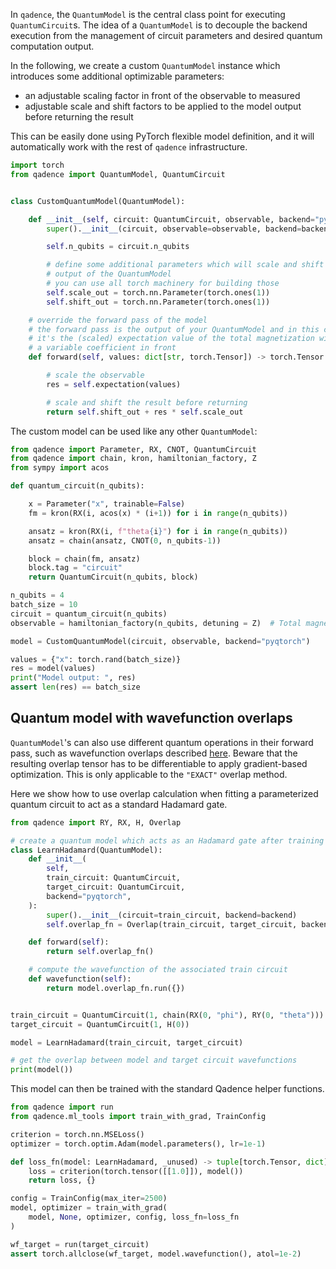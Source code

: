 In `qadence`, the `QuantumModel` is the central class point for executing
`QuantumCircuit`s.  The idea of a `QuantumModel` is to decouple the backend
execution from the management of circuit parameters and desired quantum
computation output.

In the following, we create a custom `QuantumModel` instance which introduces
some additional optimizable parameters:
*  an adjustable scaling factor in front of the observable to measured
*  adjustable scale and shift factors to be applied to the model output before returning the result

This can be easily done using PyTorch flexible model definition, and it will
automatically work with the rest of `qadence` infrastructure.


```python exec="on" source="material-block" session="custom-model"
import torch
from qadence import QuantumModel, QuantumCircuit


class CustomQuantumModel(QuantumModel):

    def __init__(self, circuit: QuantumCircuit, observable, backend="pyqtorch", diff_mode="ad"):
        super().__init__(circuit, observable=observable, backend=backend, diff_mode=diff_mode)

        self.n_qubits = circuit.n_qubits

        # define some additional parameters which will scale and shift (variationally) the
        # output of the QuantumModel
        # you can use all torch machinery for building those
        self.scale_out = torch.nn.Parameter(torch.ones(1))
        self.shift_out = torch.nn.Parameter(torch.ones(1))

    # override the forward pass of the model
    # the forward pass is the output of your QuantumModel and in this case
    # it's the (scaled) expectation value of the total magnetization with
    # a variable coefficient in front
    def forward(self, values: dict[str, torch.Tensor]) -> torch.Tensor:

        # scale the observable
        res = self.expectation(values)

        # scale and shift the result before returning
        return self.shift_out + res * self.scale_out
```

The custom model can be used like any other `QuantumModel`:
```python exec="on" source="material-block" result="json" session="custom-model"
from qadence import Parameter, RX, CNOT, QuantumCircuit
from qadence import chain, kron, hamiltonian_factory, Z
from sympy import acos

def quantum_circuit(n_qubits):

    x = Parameter("x", trainable=False)
    fm = kron(RX(i, acos(x) * (i+1)) for i in range(n_qubits))

    ansatz = kron(RX(i, f"theta{i}") for i in range(n_qubits))
    ansatz = chain(ansatz, CNOT(0, n_qubits-1))

    block = chain(fm, ansatz)
    block.tag = "circuit"
    return QuantumCircuit(n_qubits, block)

n_qubits = 4
batch_size = 10
circuit = quantum_circuit(n_qubits)
observable = hamiltonian_factory(n_qubits, detuning = Z)  # Total magnetization

model = CustomQuantumModel(circuit, observable, backend="pyqtorch")

values = {"x": torch.rand(batch_size)}
res = model(values)
print("Model output: ", res)
assert len(res) == batch_size
```


## Quantum model with wavefunction overlaps

`QuantumModel`'s can also use different quantum operations in their forward
pass, such as wavefunction overlaps described [here](../tutorials/overlap.md). Beware that the resulting overlap tensor
has to be differentiable to apply gradient-based optimization. This is only applicable to the `"EXACT"` overlap method.

Here we show how to use overlap calculation when fitting a parameterized quantum circuit to act as a standard Hadamard gate.

```python exec="on" source="material-block" result="json" session="custom-model"
from qadence import RY, RX, H, Overlap

# create a quantum model which acts as an Hadamard gate after training
class LearnHadamard(QuantumModel):
    def __init__(
        self,
        train_circuit: QuantumCircuit,
        target_circuit: QuantumCircuit,
        backend="pyqtorch",
    ):
        super().__init__(circuit=train_circuit, backend=backend)
        self.overlap_fn = Overlap(train_circuit, target_circuit, backend=backend, method="exact", diff_mode='ad')

    def forward(self):
        return self.overlap_fn()

    # compute the wavefunction of the associated train circuit
    def wavefunction(self):
        return model.overlap_fn.run({})


train_circuit = QuantumCircuit(1, chain(RX(0, "phi"), RY(0, "theta")))
target_circuit = QuantumCircuit(1, H(0))

model = LearnHadamard(train_circuit, target_circuit)

# get the overlap between model and target circuit wavefunctions
print(model())
```

This model can then be trained with the standard Qadence helper functions.

```python exec="on" source="material-block" result="json" session="custom-model"
from qadence import run
from qadence.ml_tools import train_with_grad, TrainConfig

criterion = torch.nn.MSELoss()
optimizer = torch.optim.Adam(model.parameters(), lr=1e-1)

def loss_fn(model: LearnHadamard, _unused) -> tuple[torch.Tensor, dict]:
    loss = criterion(torch.tensor([[1.0]]), model())
    return loss, {}

config = TrainConfig(max_iter=2500)
model, optimizer = train_with_grad(
    model, None, optimizer, config, loss_fn=loss_fn
)

wf_target = run(target_circuit)
assert torch.allclose(wf_target, model.wavefunction(), atol=1e-2)
```
